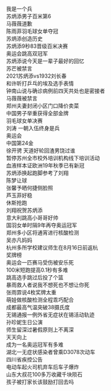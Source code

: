 我是一个兵  
苏炳添男子百米第6  
马薇薇道歉  
陈雨菲羽毛球女单夺冠  
苏炳添创造历史  
苏炳添9秒83晋级百米决赛  
奥运会跳高双冠军  
苏炳添说今天是一辈子最好的回忆  
苏芒被禁言  
2021苏炳添vs1932刘长春  
和许昕打乒乓的埃及选手表情  
钟南山说与确诊病例前四天共处也是密接者  
马薇薇被禁言  
郑州夫妻封闭小区门口降价卖菜  
中国男子举重获得全部金牌  
羽毛球女单决赛  
刘涛 一朝入伍终身是兵  
奥运会  
中国第24金  
徐开骋 天道好轮回渣男饶过谁  
暂停苏州全市校外培训机构线下培训活动  
血液样本证欧洲19年秋季已有新冠  
苏炳添换起跑脚参考了刘翔  
陈梦让球  
张馨予晒何捷侧脸照  
芦玉菲好稳  
休斯抢跑  
刘翔祝贺苏炳添  
意大利跳高小哥哥好帅  
国羽女单时隔9年再夺奥运冠军  
郑州多小区将通宵进行核酸检测  
吴亦凡妈妈  
杭州多所学校建议师生在8月16日前返杭  
奖牌榜  
奥运会一匹赛马受伤被安乐死  
100米短跑提高0.1秒有多难  
跳高选手跳过后投了个篮  
暴雨救人者说我不想死也不想让你死  
张雨霏说4枚奖牌太重  
萌娃做核酸检测全程乖巧配合  
成都最高气温突破38摄氏度  
无锡通报一例外省无症状在锡活动轨迹  
孙珍妮生日公演  
师生留深过暑假原则上不离深  
天天向上  
成为一名奥运冠军有多难  
湖北一无症状感染者曾乘D3078次动车  
四川省疾控公告  
电动车起火司机弃车后车子爆炸  
山东大叔花100多万收藏千块陨石  
孩子被打家长该鼓励打回去吗  
